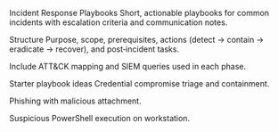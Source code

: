 Incident Response Playbooks
Short, actionable playbooks for common incidents with escalation criteria and communication notes.

Structure
Purpose, scope, prerequisites, actions (detect → contain → eradicate → recover), and post‑incident tasks.

Include ATT&CK mapping and SIEM queries used in each phase.

Starter playbook ideas
Credential compromise triage and containment.

Phishing with malicious attachment.

Suspicious PowerShell execution on workstation.
